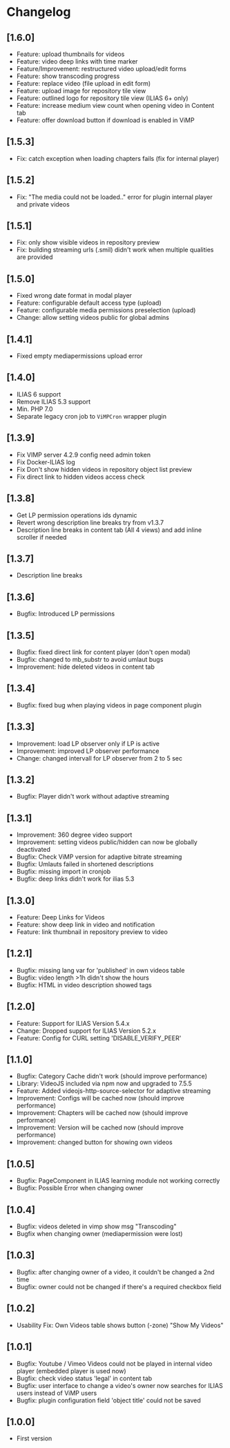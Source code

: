 # Changelog

## [1.6.0]
- Feature: upload thumbnails for videos
- Feature: video deep links with time marker
- Feature/Improvement: restructured video upload/edit forms
- Feature: show transcoding progress 
- Feature: replace video (file upload in edit form)
- Feature: upload image for repository tile view
- Feature: outlined logo for repository tile view (ILIAS 6+ only)
- Feature: increase medium view count when opening video in Content tab
- Feature: offer download button if download is enabled in ViMP

## [1.5.3]
- Fix: catch exception when loading chapters fails (fix for internal player)

## [1.5.2]
- Fix: "The media could not be loaded.." error for plugin internal player and private videos

## [1.5.1]
- Fix: only show visible videos in repository preview
- Fix: building streaming urls (.smil) didn't work when multiple qualities are provided

## [1.5.0]
- Fixed wrong date format in modal player
- Feature: configurable default access type (upload)
- Feature: configurable media permissions preselection (upload)
- Change: allow setting videos public for global admins

## [1.4.1]
- Fixed empty mediapermissions upload error

## [1.4.0]
- ILIAS 6 support
- Remove ILIAS 5.3 support
- Min. PHP 7.0
- Separate legacy cron job to `ViMPCron` wrapper plugin

## [1.3.9]
- Fix VIMP server 4.2.9 config need admin token
- Fix Docker-ILIAS log
- Fix Don't show hidden videos in repository object list preview
- Fix direct link to hidden videos access check

## [1.3.8]
- Get LP permission operations ids dynamic
- Revert wrong description line breaks try from v1.3.7
- Description line breaks in content tab (All 4 views) and add inline scroller if needed

## [1.3.7]
- Description line breaks

## [1.3.6]
- Bugfix: Introduced LP permissions

## [1.3.5]
- Bugfix: fixed direct link for content player (don't open modal)
- Bugfix: changed to mb_substr to avoid umlaut bugs
- Improvement: hide deleted videos in content tab

## [1.3.4]
- Bugfix: fixed bug when playing videos in page component plugin

## [1.3.3]
- Improvement: load LP observer only if LP is active
- Improvement: improved LP observer performance
- Change: changed intervall for LP observer from 2 to 5 sec

## [1.3.2]
- Bugfix: Player didn't work without adaptive streaming

## [1.3.1]
- Improvement: 360 degree video support
- Improvement: setting videos public/hidden can now be globally deactivated
- Bugfix: Check ViMP version for adaptive bitrate streaming
- Bugfix: Umlauts failed in shortened descriptions
- Bugfix: missing import in cronjob
- Bugfix: deep links didn't work for ilias 5.3

## [1.3.0]
- Feature: Deep Links for Videos
- Feature: show deep link in video and notification
- Feature: link thumbnail in repository preview to video

## [1.2.1]
- Bugfix: missing lang var for 'published' in own videos table
- Bugfix: video length >1h didn't show the hours
- Bugfix: HTML in video description showed tags

## [1.2.0]
- Feature: Support for ILIAS Version 5.4.x
- Change: Dropped support for ILIAS Version 5.2.x
- Feature: Config for CURL setting 'DISABLE_VERIFY_PEER'

## [1.1.0]
- Bugfix: Category Cache didn't work (should improve performance)
- Library: VideoJS included via npm now and upgraded to 7.5.5
- Feature: Added videojs-http-source-selector for adaptive streaming
- Improvement: Configs will be cached now (should improve performance)
- Improvement: Chapters will be cached now (should improve performance)
- Improvement: Version will be cached now (should improve performance)
- Improvement: changed button for showing own videos

## [1.0.5]
- Bugfix: PageComponent in ILIAS learning module not working correctly
- Bugfix: Possible Error when changing owner

## [1.0.4]
- Bugfix: videos deleted in vimp show msg "Transcoding"
- Bugfix when changing owner (mediapermission were lost)

## [1.0.3]
- Bugfix: after changing owner of a video, it couldn't be changed a 2nd time
- Bugfix: owner could not be changed if there's a required checkbox field

## [1.0.2]
- Usability Fix: Own Videos table shows button (-zone) "Show My Videos"

## [1.0.1]
- Bugfix: Youtube / Vimeo Videos could not be played in internal video player (embedded player is used now)
- Bugfix: check video status 'legal' in content tab
- Bugfix: user interface to change a video's owner now searches for ILIAS users instead of ViMP users
- Bugfix: plugin configuration field 'object title' could not be saved

## [1.0.0]
- First version
